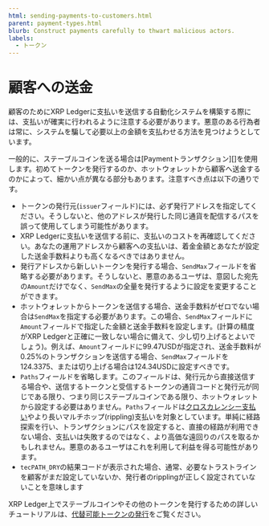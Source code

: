 ```yaml
---
html: sending-payments-to-customers.html
parent: payment-types.html
blurb: Construct payments carefully to thwart malicious actors.
labels:
  - トークン
---
```

# 顧客への送金

顧客のためにXRP Ledgerに支払いを送信する自動化システムを構築する際には、支払いが確実に行われるように注意する必要があります。悪意のある行為者は常に、システムを騙して必要以上の金額を支払わせる方法を見つけようとしています。

一般的に、ステーブルコインを送る場合は[Paymentトランザクション][]を使用します。初めてトークンを発行するのか、ホットウォレットから顧客へ送金するのかによって、細かい点が異なる部分もあります。注意すべき点は以下の通りです。

- トークンの発行元(`issuer`フィールド)には、必ず発行アドレスを指定してください。そうしないと、他のアドレスが発行した同じ通貨を配信するパスを誤って使用してしまう可能性があります。
- XRP Ledgerに支払いを送信する前に、支払いのコストを再確認してください。あなたの運用アドレスから顧客への支払いは、着金金額とあなたが設定した送金手数料よりも高くなるべきではありません。
- 発行アドレスから新しいトークンを発行する場合、`SendMax`フィールドを省略する必要があります。そうしないと、悪意のあるユーザは、意図した宛先の`Amount`だけでなく、`SendMax`の全量を発行するように設定を変更することができます。
- ホットウォレットからトークンを送信する場合、送金手数料がゼロでない場合は`SendMax`を指定する必要があります。この場合、`SendMax`フィールドに`Amount`フィールドで指定した金額と送金手数料を設定します。(計算の精度がXRP Ledgerと正確に一致しない場合に備えて、少し切り上げるとよいでしょう)。例えば、`Amount`フィールドに99.47USDが指定され、送金手数料が0.25%のトランザクションを送信する場合、`SendMax`フィールドを124.3375、または切り上げる場合は124.34USDに設定すべきです。
- `Paths`フィールドを省略します。このフィールドは、発行元から直接送信する場合や、送信するトークンと受信するトークンの通貨コードと発行元が同じである限り、つまり同じステーブルコインである限り、ホットウォレットから設定する必要はありません。`Paths`フィールドは[クロスカレンシー支払い](cross-currency-payments.md)やより長いマルチホップ(rippling)支払いを対象としています。単純に経路探索を行い、トランザクションにパスを設定すると、直接の経路が利用できない場合、支払いは失敗するのではなく、より高価な遠回りのパスを取るかもしれません。悪意のあるユーザはこれを利用して利益を得る可能性があります。
- `tecPATH_DRY`の結果コードが表示された場合、通常、必要なトラストラインを顧客がまだ設定していないか、発行者のripplingが正しく設定されていないことを意味します

XRP Ledger上でステーブルコインやその他のトークンを発行するための詳しいチュートリアルは、[代替可能トークンの発行](../../../../tutorials/use-tokens/issue-a-fungible-token.md)をご覧ください。
